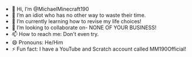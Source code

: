 - 👋 Hi, I’m @MichaelMinecraft190
- 👀 I’m an idiot who has no other way to waste their time.
- 🌱 I’m currently learning how to revise my life choices!
- 💞️ I’m looking to collaborate on- NONE OF YOUR BUSINESS!
- 📫 How to reach me: Don't even try.
- 😄 Pronouns: He/Him
- ⚡ Fun fact: I have a YouTube and Scratch account called MM190Official!

<!---
lol
--->

